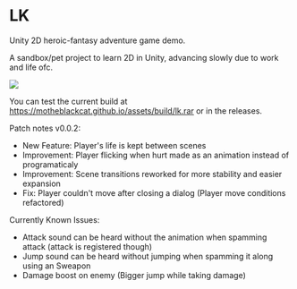 # LK

Unity 2D heroic-fantasy adventure game demo.

A sandbox/pet project to learn 2D in Unity, advancing slowly due to work and life ofc.

<img src="https://motheblackcat.github.io/assets/img/game.gif">

You can test the current build at https://motheblackcat.github.io/assets/build/lk.rar or in the releases.

Patch notes v0.0.2:

- New Feature: Player's life is kept between scenes
- Improvement: Player flicking when hurt made as an animation instead of programaticaly
- Improvement: Scene transitions reworked for more stability and easier expansion
- Fix: Player couldn't move after closing a dialog (Player move conditions refactored)

Currently Known Issues:

- Attack sound can be heard without the animation when spamming attack (attack is registered though)
- Jump sound can be heard without jumping when spamming it along using an Sweapon
- Damage boost on enemy (Bigger jump while taking damage)
